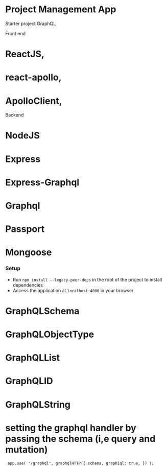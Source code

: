 # Project Management App

Starter project GraphQL

Front end
  # ReactJS,
  # react-apollo,
  # ApolloClient,
Backend 
  # NodeJS
  # Express
  # Express-Graphql
  # Graphql
  # Passport
  # Mongoose

### Setup

- Run `npm install --legacy-peer-deps` in the root of the project to install dependencies
- Access the application at `localhost:4000` in your browser


# GraphQLSchema
# GraphQLObjectType
# GraphQLList
# GraphQLID
# GraphQLString

# setting the graphql handler by passing the schema (i,e query and mutation)
` 
app.use(
  "/graphql",
  graphqlHTTP({
    schema,
    graphiql: true,
  })
);
`